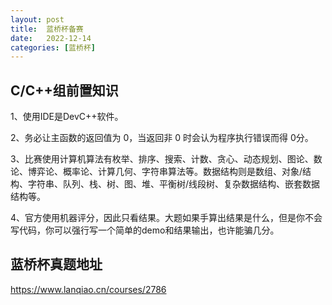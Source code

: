 ```yaml
---
layout:	post
title:	蓝桥杯备赛
date:	2022-12-14
categories:	[蓝桥杯]
---
```


## C/C++组前置知识

1、使用IDE是DevC++软件。

2、务必让主函数的返回值为 0，当返回非 0 时会认为程序执行错误而得 0分。

3、比赛使用计算机算法有枚举、排序、搜索、计数、贪心、动态规划、图论、数论、博弈论、概率论、计算几何、字符串算法等。数据结构则是数组、对象/结构、字符串、队列、栈、树、图、堆、平衡树/线段树、复杂数据结构、嵌套数据结构等。

4、官方使用机器评分，因此只看结果。大题如果手算出结果是什么，但是你不会写代码，你可以强行写一个简单的demo和结果输出，也许能骗几分。

## 蓝桥杯真题地址

https://www.lanqiao.cn/courses/2786

